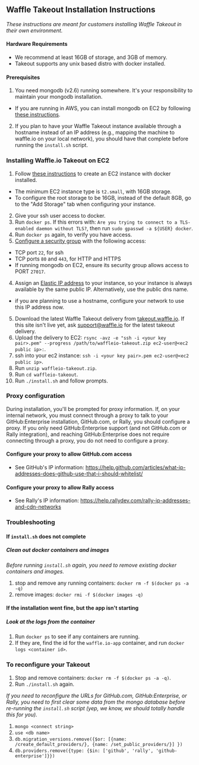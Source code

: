 ## Waffle Takeout Installation Instructions
_These instructions are meant for customers installing Waffle Takeout in their own environment._

#### Hardware Requirements
 - We recommend at least 16GB of storage, and 3GB of memory.
 - Takeout supports any unix based distro with docker installed.
 
#### Prerequisites
1. You need mongodb (v2.6) running somewhere. It's your responsibility to maintain your mongodb installation.
  - If you are running in AWS, you can install mongodb on EC2 by following [these instructions](http://docs.mongodb.org/ecosystem/platforms/amazon-ec2/).
2. If you plan to have your Waffle Takeout instance available through a hostname instead of an IP address (e.g., mapping the machine to waffle.io on your local network), you should have that complete before running the `install.sh` script.

### Installing Waffle.io Takeout on EC2

1. Follow [these instructions](https://docs.docker.com/installation/amazon/) to create an EC2 instance with docker installed.
  - The minimum EC2 instance type is `t2.small`, with 16GB storage.
  - To configure the root storage to be 16GB, instead of the default 8GB, go to the "Add Storage" tab when configuring your instance.

2. Give your ssh user access to docker.
  1. Run `docker ps`. If this errors with: `Are you trying to connect to a TLS-enabled daemon without TLS?`, then run `sudo gpasswd -a ${USER} docker`.
  2. Run `docker ps` again, to verify you have access.
3. [Configure a security group](http://docs.aws.amazon.com/AWSEC2/latest/UserGuide/AccessingInstancesLinux.html) with the following access:
  - TCP port `22`, for ssh
  - TCP ports `80` and `443`, for HTTP and HTTPS
  - If running mongodb on EC2, ensure its security group allows access to PORT `27017`.
4. Assign an [Elastic IP address](http://docs.aws.amazon.com/AWSEC2/latest/UserGuide/elastic-ip-addresses-eip.html) to your instance, so your instance is always available by the same public IP. Alternatively, use the public dns name.
  - if you are planning to use a hostname, configure your network to use this IP address now.
5. Download the latest Waffle Takeout delivery from [takeout.waffle.io](https://takeout.waffle.io). If this site isn't live yet, ask support@waffle.io for the latest takeout delivery.
6. Upload the delivery to EC2: `rsync -avz -e "ssh -i <your key pair>.pem" --progress /path/to/waffleio-takeout.zip ec2-user@<ec2 public ip>:`.
7. ssh into your ec2 instance: `ssh -i <your key pair>.pem ec2-user@<ec2 public ip>`.
8. Run `unzip waffleio-takeout.zip`.
9. Run `cd waffleio-takeout`.
10. Run `./install.sh` and follow prompts.

### Proxy configuration

During installation, you'll be prompted for proxy information. If, on your internal network, you must connect through a proxy to talk to your GitHub:Enterprise installation, GitHub.com, or Rally, you should configure a proxy. If you only need GitHub:Enterprise support (and not GitHub.com or Rally integration), and reaching GitHub:Enterprise does not require connecting through a proxy, you do not need to configure a proxy.

#### Configure your proxy to allow GitHub.com access
- See GitHub's IP information: https://help.github.com/articles/what-ip-addresses-does-github-use-that-i-should-whitelist/

#### Configure your proxy to allow Rally access
- See Rally's IP information: https://help.rallydev.com/rally-ip-addresses-and-cdn-networks

### Troubleshooting

#### If `install.sh` does not complete

##### Clean out docker containers and images
_Before running `install.sh` again, you need to remove existing docker containers and images._

1. stop and remove any running containers: `docker rm -f $(docker ps -a -q)`
3. remove images: `docker rmi -f $(docker images -q)`

#### If the installation went fine, but the app isn't starting

##### Look at the logs from the container
1. Run `docker ps` to see if any containers are running.
2. If they are, find the id for the `waffle.io-app` container, and run `docker logs <container id>`.

### To reconfigure your Takeout
1. Stop and remove containers: `docker rm -f $(docker ps -a -q)`.
2. Run `./install.sh` again.

_If you need to reconfigure the URLs for GitHub.com, GitHub:Enterprise, or Rally, you need to first clear some data from the mongo database before re-running the `install.sh` script (yep, we know, we should totally handle this for you)._

1. `mongo <connect string>`
2. `use <db name>`
3. `db.migration_versions.remove({$or: [{name: /create_default_providers/}, {name: /set_public_providers/}] })`
4. `db.providers.remove({type: {$in: ['github', 'rally', 'github-enterprise']}})`
